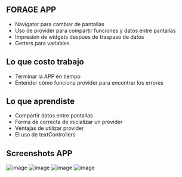 ## FORAGE APP
* Navigator para cambiar de pantallas
* Uso de provider para compartir funciones y datos entre pantallas
* Impresion de widgets despues de traspaso de datos
* Getters para variables

## Lo que costo trabajo
* Terminar la APP en tiempo
* Entender cómo funciona provider para encontrar los errores

## Lo que aprendiste
* Compartir datos entre pantallas
* Forma de correcta de inicializar un provider
* Ventajas de utilizar provider
* El uso de textControllers

## Screenshots APP
![image](https://github.com/EmilianoJO/Forage/assets/115809049/631ef4f4-0f75-4b6f-8dca-55c14f798f08)
![image](https://github.com/EmilianoJO/Forage/assets/115809049/fff81f68-ee2c-47b2-be1f-86c7fbe1dc56)
![image](https://github.com/EmilianoJO/Forage/assets/115809049/964ffbd6-499e-41af-82eb-e673a0a8c6b2)
![image](https://github.com/EmilianoJO/Forage/assets/115809049/53a11c7b-5476-4eb4-b80b-cec3dfb5bcc6)
